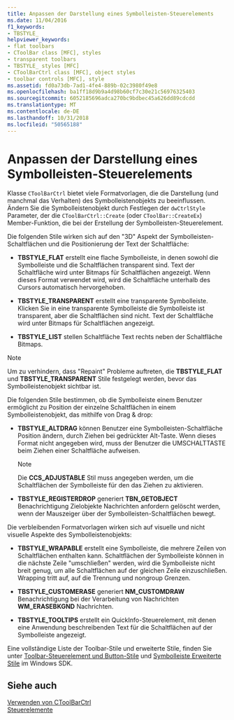 ```yaml
---
title: Anpassen der Darstellung eines Symbolleisten-Steuerelements
ms.date: 11/04/2016
f1_keywords:
- TBSTYLE_
helpviewer_keywords:
- flat toolbars
- CToolBar class [MFC], styles
- transparent toolbars
- TBSTYLE_ styles [MFC]
- CToolBarCtrl class [MFC], object styles
- toolbar controls [MFC], style
ms.assetid: fd0a73db-7ad1-4fe4-889b-02c3980f49e8
ms.openlocfilehash: ba1ff18d9b9a4d98b60cf7c30e21c56976325403
ms.sourcegitcommit: 6052185696adca270bc9bdbec45a626dd89cdcdd
ms.translationtype: MT
ms.contentlocale: de-DE
ms.lasthandoff: 10/31/2018
ms.locfileid: "50565188"
---
```

# <a name="customizing-the-appearance-of-a-toolbar-control"></a>Anpassen der Darstellung eines Symbolleisten-Steuerelements

Klasse `CToolBarCtrl` bietet viele Formatvorlagen, die die Darstellung (und manchmal das Verhalten) des Symbolleistenobjekts zu beeinflussen. Ändern Sie die Symbolleistenobjekt durch Festlegen der `dwCtrlStyle` Parameter, der die `CToolBarCtrl::Create` (oder `CToolBar::CreateEx`) Member-Funktion, die bei der Erstellung der Symbolleisten-Steuerelement.

Die folgenden Stile wirken sich auf den "3D" Aspekt der Symbolleisten-Schaltflächen und die Positionierung der Text der Schaltfläche:

- **TBSTYLE_FLAT** erstellt eine flache Symbolleiste, in denen sowohl die Symbolleiste und die Schaltflächen transparent sind. Text der Schaltfläche wird unter Bitmaps für Schaltflächen angezeigt. Wenn dieses Format verwendet wird, wird die Schaltfläche unterhalb des Cursors automatisch hervorgehoben.

- **TBSTYLE_TRANSPARENT** erstellt eine transparente Symbolleiste. Klicken Sie in eine transparente Symbolleiste die Symbolleiste ist transparent, aber die Schaltflächen sind nicht. Text der Schaltfläche wird unter Bitmaps für Schaltflächen angezeigt.

- **TBSTYLE_LIST** stellen Schaltfläche Text rechts neben der Schaltfläche Bitmaps.

> [!NOTE]
>  Um zu verhindern, dass "Repaint" Probleme auftreten, die **TBSTYLE_FLAT** und **TBSTYLE_TRANSPARENT** Stile festgelegt werden, bevor das Symbolleistenobjekt sichtbar ist.

Die folgenden Stile bestimmen, ob die Symbolleiste einem Benutzer ermöglicht zu Position der einzelne Schaltflächen in einem Symbolleistenobjekt, das mithilfe von Drag & drop:

- **TBSTYLE_ALTDRAG** können Benutzer eine Symbolleisten-Schaltfläche Position ändern, durch Ziehen bei gedrückter Alt-Taste. Wenn dieses Format nicht angegeben wird, muss der Benutzer die UMSCHALTTASTE beim Ziehen einer Schaltfläche aufweisen.

    > [!NOTE]
    >  Die **CCS_ADJUSTABLE** Stil muss angegeben werden, um die Schaltflächen der Symbolleiste für den das Ziehen zu aktivieren.

- **TBSTYLE_REGISTERDROP** generiert **TBN_GETOBJECT** Benachrichtigung Zielobjekte Nachrichten anfordern gelöscht werden, wenn der Mauszeiger über der Symbolleisten-Schaltflächen bewegt.

Die verbleibenden Formatvorlagen wirken sich auf visuelle und nicht visuelle Aspekte des Symbolleistenobjekts:

- **TBSTYLE_WRAPABLE** erstellt eine Symbolleiste, die mehrere Zeilen von Schaltflächen enthalten kann. Schaltflächen der Symbolleiste können in die nächste Zeile "umschließen" werden, wird die Symbolleiste nicht breit genug, um alle Schaltflächen auf der gleichen Zeile einzuschließen. Wrapping tritt auf, auf die Trennung und nongroup Grenzen.

- **TBSTYLE_CUSTOMERASE** generiert **NM_CUSTOMDRAW** Benachrichtigung bei der Verarbeitung von Nachrichten **WM_ERASEBKGND** Nachrichten.

- **TBSTYLE_TOOLTIPS** erstellt ein QuickInfo-Steuerelement, mit denen eine Anwendung beschreibenden Text für die Schaltflächen auf der Symbolleiste angezeigt.

Eine vollständige Liste der Toolbar-Stile und erweiterte Stile, finden Sie unter [Toolbar-Steuerelement und Button-Stile](/windows/desktop/Controls/toolbar-control-and-button-styles) und [Symbolleiste Erweiterte Stile](/windows/desktop/Controls/toolbar-extended-styles) im Windows SDK.

## <a name="see-also"></a>Siehe auch

[Verwenden von CToolBarCtrl](../mfc/using-ctoolbarctrl.md)<br/>
[Steuerelemente](../mfc/controls-mfc.md)

